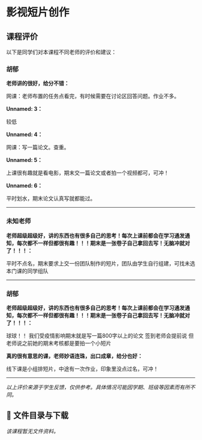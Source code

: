 # 影视短片创作

## 课程评价

以下是同学们对本课程不同老师的评价和建议：

### 胡郁

**老师讲的很好，给分不错：**

网课：老师布置的任务点看完，有时候需要在讨论区回答问题。作业不多。

**Unnamed: 3：**

较低

**Unnamed: 4：**

网课：写一篇论文。查重。

**Unnamed: 5：**

上课很有趣就是看电影，期末交一篇论文或者拍一个视频都可，可冲！

**Unnamed: 6：**

平时划水，期末论文认真写就都能过。

---

### 未知老师

**老师超级超级好，讲的东西也有很多自己的思考！每次上课前都会在学习通发通知，每次都不一样但都很有趣！！！期末是一张卷子自己拿回去写！无脑冲就对了！！！：**

平时不点名，期末要求上交一份团队制作的短片，团队由学生自行组建，可找未选本门课的同学组队

---

### 胡郁

**老师超级超级好，讲的东西也有很多自己的思考！每次上课前都会在学习通发通知，每次都不一样但都很有趣！！！期末是一张卷子自己拿回去写！无脑冲就对了！！！：**

球球！！     我们受疫情影响期末就是写一篇800字以上的论文 签到老师会提前说 但老师说之前她的期末考核都是要拍一个小短片

**真的很有意思的课，老师妙语连珠，出口成章，给分也好：**

线下课是小组排短片，中途有一次作业，印象里没点过名，可冲！

---

*以上评价来源于学生反馈，仅供参考。具体情况可能因学期、班级等因素而有所不同。*
## 📄 文件目录与下载

_该课程暂无文件资料。_
